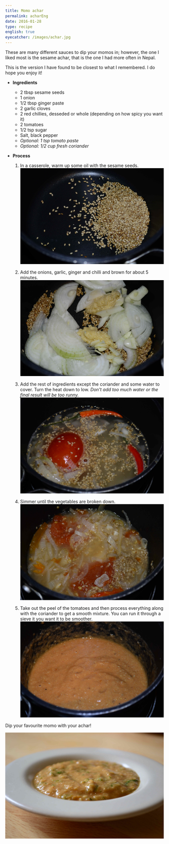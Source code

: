```yaml
---
title: Momo achar
permalink: acharEng
date: 2016-01-28
type: recipe
english: true
eyecatcher: /images/achar.jpg
---
```


These are many different sauces to dip your momos in; however, the one I liked most is the sesame achar, that is the one I had more often in Nepal. 

This is the version I have found to be closest to what I remembered. I do hope you enjoy it!


* **Ingredients**
  * 2 tbsp sesame seeds
  * 1 onion
  * 1/2 tbsp ginger paste
  * 2 garlic cloves
  * 2 red chillies, desseded or whole (depending on how spicy you want it)
  * 2 tomatoes
  * 1/2 tsp sugar
  * Salt, black pepper
  * _Optional: 1 tsp tomato paste_
  * _Optional: 1/2 cup fresh coriander_


* **Process** 

  1. In a casserole, warm up some oil with the sesame seeds. 
![achar](/images/achar1.jpg)

  2. Add the onions, garlic, ginger and chilli and brown for about 5 minutes.
![achar](/images/achar2.jpg)

  3. Add the rest of ingredients except the coriander and some water to cover. Turn the heat down to low. _Don't add too much water or the final result will be too runny._
![achar](/images/achar3.jpg)

  4. Simmer until the vegetables are broken down. 
![achar](/images/achar4.jpg)

  5. Take out the peel of the tomatoes and then process everything along with the coriander to get a smooth mixture. You can run it through a sieve it you want it to be smoother.
![achar](/images/achar5.jpg)


Dip your favourite momo with your achar! 

![achar](/images/achar.jpg)
